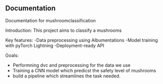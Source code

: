 ## Documentation

Documentation for mushroomclassification

Introduction:
This project aims to classify a mushrooms 
 
Key features:
-Data preprocessing using Albumentations
-Model training with pyTorch Lightning
-Deployment-ready API

Goals:
- Performning dvc and preprocessing for the data we use
- Training a CNN model which predicst the safety level of mushrooms
- build a pipeline which streamlines the task needed.


